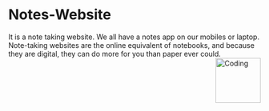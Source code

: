 # Notes-Website
It is a note taking website. We all have a notes app on our mobiles or laptop. Note-taking websites are the online equivalent of notebooks, and because they are digital, they can do more for you than paper ever could. 
<img align="right" alt="Coding" width="90" height="90" align="center" src="https://i.makeagif.com/media/11-07-2014/FZzC7P.gif">
